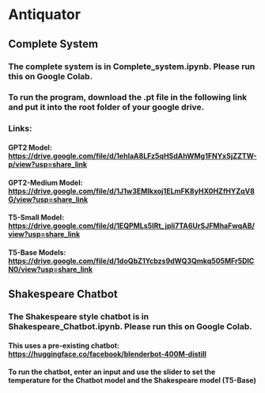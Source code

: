 # Antiquator

## Complete System
### The complete system is in **Complete_system.ipynb**. Please run this on Google Colab.
### To run the program, download the **.pt** file in the following link and put it into the root folder of your google drive.
### Links:
#### GPT2 Model: https://drive.google.com/file/d/1ehlaA8LFz5qHSdAhWMg1FNYxSjZZTW-p/view?usp=share_link
#### GPT2-Medium Model: https://drive.google.com/file/d/1J1w3EMIkxoj1ELmFK8yHX0HZfHYZqV8G/view?usp=share_link
#### T5-Small Model: https://drive.google.com/file/d/1EQPMLs5IRt_jpli7TA6UrSJFMhaFwqAB/view?usp=share_link
#### T5-Base Models: https://drive.google.com/file/d/1doQbZ1Ycbzs9dWQ3Qmkq505MFr5DlCN0/view?usp=share_link

## Shakespeare Chatbot
### The Shakespeare style chatbot is in **Shakespeare_Chatbot.ipynb**. Please run this on Google Colab.
#### This uses a pre-existing chatbot: https://huggingface.co/facebook/blenderbot-400M-distill
#### To run the chatbot, enter an input and use the slider to set the temperature for the Chatbot model and the Shakespeare model (T5-Base)
